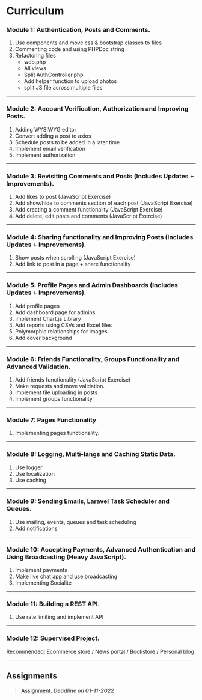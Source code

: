 # Curriculum

### Module 1: Authentication, Posts and Comments.

1) Use components and move css & bootstrap classes to files
2) Commenting code and using PHPDoc string
3) Refactoring files
   * web.php
   * All views
   * Split AuthController.php
   * Add helper function to upload photos
   * split JS file across multiple files

---

### Module 2: Account Verification, Authorization and Improving Posts.

1) Adding WYSIWYG editor
2) Convert adding a post to axios
3) Schedule posts to be added in a later time
4) Implement email verification
5) Implement authorization

---

### Module 3: Revisiting Comments and Posts (Includes Updates + Improvements).

1) Add likes to post (JavaScript Exercise)
2) Add show/hide to comments section of each post (JavaScript Exercise)
3) Add creating a comment functionality (JavaScript Exercise)
4) Add delete, edit posts and comments (JavaScript Exercise)

---

### Module 4: Sharing functionality and Improving Posts (Includes Updates + Improvements).

1) Show posts when scrolling (JavaScript Exercise)
2) Add link to post in a page + share functionality

---

### Module 5: Profile Pages and Admin Dashboards (Includes Updates + Improvements).

1) Add profile pages
2) Add dashboard page for admins
3) Implement Chart.js Library
4) Add reports using CSVs and Excel files
5) Polymorphic relationships for images
6) Add cover background

---

### Module 6: Friends Functionality, Groups Functionality and Advanced Validation.

1) Add friends functionality (JavaScript Exercise)
2) Make requests and move validation.
3) Implement file uploading in posts
4) Implement groups functionality

---

### Module 7: Pages Functionality

1) Implementing pages functionality.

---

### Module 8: Logging, Multi-langs and Caching Static Data.

1) Use logger
2) Use localization
3) Use caching

---

### Module 9: Sending Emails, Laravel Task Scheduler and Queues.

1) Use mailing, events, queues and task scheduling
2) Add notifications

---

### Module 10: Accepting Payments, Advanced Authentication and Using Broadcasting (Heavy JavaScript).

1) Implement payments
2) Make live chat app and use broadcasting
3) Implementing Socialite

---

### Module 11: Building a REST API.

1) Use rate limiting and implement API

---

### Module 12: Supervised Project.

Recommended: Ecommerce store / News portal / Bookstore / Personal blog

---

## Assignments

> [Assignment](https://www.youtube.com/watch?v=uCKCSO8vkiU&list=PLDoPjvoNmBAycCXz5d9WvqlmykUIys5e8&index=2), ***Deadline on 01-11-2022*** 


